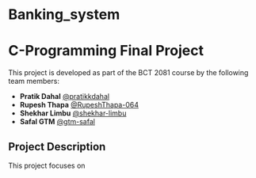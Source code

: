 # Banking_system
# C-Programming Final Project

This project is developed as part of the BCT 2081 course by the following team members:

- **Pratik Dahal** [@pratikkdahal](https://github.com/pratikkdahal)
- **Rupesh Thapa** [@RupeshThapa-064](https://github.com/RupeshThapa-064)
- **Shekhar Limbu** [@shekhar-limbu](https://github.com/shekhar-limbu)
- **Safal GTM** [@gtm-safal](https://github.com/gtm-safal)

## Project Description
This project focuses on 
